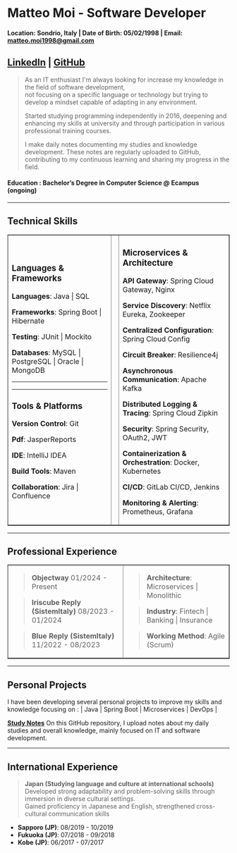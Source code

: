 # Matteo Moi - Software Developer

#### Location: Sondrio, Italy | Date of Birth: 05/02/1998 | Email: matteo.moi1998@gmail.com

## [LinkedIn](https://www.linkedin.com/in/matteo-moi/) | [GitHub](https://github.com/Jok98)

> As an IT enthusiast I'm always looking for increase my knowledge in the field of software development, <br>
> not focusing on a specific language or technology but trying to develop a mindset capable of adapting in any environment.
>
> Started studying programming independently in 2016, deepening and enhancing my skills at university and through
> participation in various professional training courses.
>
> I make daily notes documenting my studies and knowledge development. These notes are regularly uploaded to
> GitHub, contributing to my continuous learning and sharing my progress in the field.

#### Education : Bachelor’s Degree in Computer Science @ Ecampus (ongoing)

---

## Technical Skills

<table border="1">
<tr>
    <td>

### Languages & Frameworks

**Languages**: Java | SQL

**Frameworks**: Spring Boot | Hibernate

**Testing**: JUnit | Mockito

**Databases**: MySQL | PostgreSQL | Oracle | MongoDB



---

---

### Tools & Platforms

**Version Control**: Git

**Pdf**: JasperReports

**IDE**: IntelliJ IDEA

**Build Tools**: Maven

**Collaboration**: Jira | Confluence

</td>

<td>


</td>

<td>

### Microservices & Architecture

**API Gateway**: Spring Cloud Gateway, Nginx

**Service Discovery**: Netflix Eureka, Zookeeper

**Centralized Configuration**: Spring Cloud Config

**Circuit Breaker**: Resilience4j

**Asynchronous Communication**: Apache Kafka

**Distributed Logging & Tracing**: Spring Cloud Zipkin

**Security**: Spring Security, OAuth2, JWT

**Containerization & Orchestration**: Docker, Kubernetes

**CI/CD**: GitLab CI/CD, Jenkins

**Monitoring & Alerting**: Prometheus, Grafana

</td>
</tr>
</table>

---

## Professional Experience

<table border="1">
<tr>

<td>

> **Objectway** 01/2024 - Present


> **Iriscube Reply (SistemItaly)** 08/2023 - 01/2024


> **Blue Reply (SistemItaly)** 11/2022 - 08/2023

</td>

<td>

> **Architecture**: Microservices | Monolithic

> **Industry**: Fintech | Banking | Insurance

> **Working Method**: Agile (Scrum)

</td>

</tr>
</table>

---

## Personal Projects

I have been developing several personal projects to improve my skills and knowledge focusing on :
| Java | Spring Boot | Microservices | DevOps |

**[Study Notes](https://github.com/Jok98/Jok98)**
On this GitHub repository, I upload notes about my daily studies and overall knowledge, mainly focused on IT and software development.

---

## International Experience

> **Japan (Studying language and culture at international schools)** <br>
> Developed strong adaptability and problem-solving skills through immersion in diverse cultural settings. <br>
> Gained proficiency in Japanese and English, strengthened cross-cultural communication skills

- **Sapporo (JP)**: 08/2019 - 10/2019
- **Fukuoka (JP)**: 07/2018 - 09/2018
- **Kobe (JP)**: 06/2017 - 07/2017

<link rel="stylesheet" type="text/css" href="Utils/style.css">